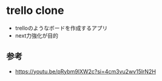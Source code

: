 # trello clone
- trelloのようなボードを作成するアプリ
- next力強化が目的

## 参考
- https://youtu.be/pRybm9lXW2c?si=4cm3vu2wv15lrN2H